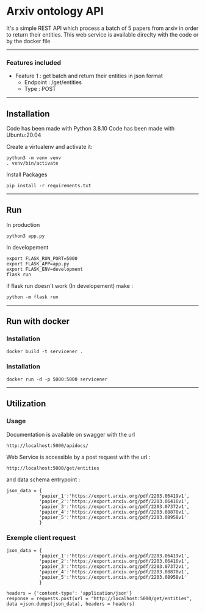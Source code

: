 # Arxiv ontology API 

It's a simple REST API which process a batch of 5 papers from arxiv in order to return their entities. 
This web service is available direclty with the code or by the docker file 
***

### Features included 

 *  Feature 1 : get batch and return their entities in json format
      * Endpoint : /get/entities
      * Type : POST
***
## Installation 

Code has been made with Python 3.8.10
Code has been made with Ubuntu:20.04

Create a virtualenv and activate it:

```shell
python3 -m venv venv
. venv/bin/activate
```
Install Packages 

```shell
pip install -r requirements.txt
```

***
## Run 

In production 

```shell
python3 app.py
```
In developement 

```shell
export FLASK_RUN_PORT=5000
export FLASK_APP=app.py
export FLASK_ENV=development
flask run
```
if flask run doesn't work (In developement) make : 

```shell
python -m flask run
```
***
## Run with docker

### Installation

```shell
docker build -t servicener .
```
### Installation

```shell
docker run -d -p 5000:5000 servicener
```
***
## Utilization 

### Usage

Documentation is available on swagger with the url 

```shell
http://localhost:5000/apidocs/
```

Web Service is accessible by a post request with the url : 
```shell
http://localhost:5000/get/entities
```
and data schema entrypoint : 

```shell
json_data = {
            'papier_1':'https://export.arxiv.org/pdf/2203.06419v1',
            'papier_2':'https://export.arxiv.org/pdf/2203.06416v1',
            'papier_3':'https://export.arxiv.org/pdf/2203.07372v1',  
            'papier_4':'https://export.arxiv.org/pdf/2203.08878v1',
            'papier_5':'https://export.arxiv.org/pdf/2203.08958v1'
            }
```
### Exemple client request

```shell
json_data = {
            'papier_1':'https://export.arxiv.org/pdf/2203.06419v1',
            'papier_2':'https://export.arxiv.org/pdf/2203.06416v1',
            'papier_3':'https://export.arxiv.org/pdf/2203.07372v1',  
            'papier_4':'https://export.arxiv.org/pdf/2203.08878v1',
            'papier_5':'https://export.arxiv.org/pdf/2203.08958v1'
            }
            
headers = {'content-type': 'application/json'}
response = requests.post(url = "http://localhost:5000/get/entities", data =json.dumps(json_data), headers = headers)
```




